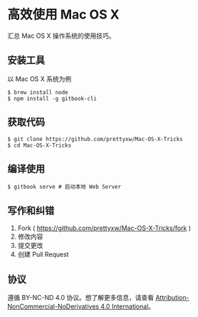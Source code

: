 高效使用 Mac OS X
================

汇总 Mac OS X 操作系统的使用技巧。

安装工具
-------
以 Mac OS X 系统为例

	$ brew install node
	$ npm install -g gitbook-cli
	
获取代码
-------

	$ git clone https://github.com/prettyxw/Mac-OS-X-Tricks
	$ cd Mac-OS-X-Tricks
	
编译使用
-------

	$ gitbook serve # 启动本地 Web Server
	
写作和纠错
---------

1. Fork ( https://github.com/prettyxw/Mac-OS-X-Tricks/fork )
2. 修改内容
3. 提交更改
4. 创建 Pull Request

协议
----
遵循 BY-NC-ND 4.0 协议。想了解更多信息，请查看 [Attribution-NonCommercial-NoDerivatives 4.0 International](http://creativecommons.org/licenses/by-nc-nd/4.0/)。
